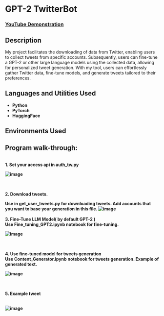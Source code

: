 <h1>GPT-2 TwitterBot</h1>

 ### [YouTube Demonstration](https://youtu.be/7eJexJVCqJo)

<h2>Description</h2>
My project facilitates the downloading of data from Twitter, enabling users to collect tweets from specific accounts. Subsequently, users can fine-tune a GPT-2 or other large language models using the collected data, allowing for personalized tweet generation. With my tool, users can effortlessly gather Twitter data, fine-tune models, and generate tweets tailored to their preferences.
<br />


<h2>Languages and Utilities Used</h2>

- <b>Python</b> 
- <b>PyTorch</b>
- <b>HuggingFace<b/>

<h2>Environments Used </h2>

<h2>Program walk-through:</h2>

<br />
1. Set your access api in auth_tw.py<br/>
 
 ![image](https://github.com/DataProfunda/GPT-2-TwitterBot/assets/69935274/bc42141c-bcf5-4a81-9486-f637c6d9a9fe)

<br />
<br />
2. Download tweets.<br/>

Use in get_user_tweets.py for downloading tweets.
Add accounts that you want to base your generation in this file.
![image](https://github.com/DataProfunda/GPT-2-TwitterBot/assets/69935274/4da31bab-9047-42a7-bc99-b4e20c023602)
<br />
<br />
3. Fine-Tune LLM Model( by default GPT-2 ) <br/>
Use Fine_tuning_GPT2.ipynb notebook for fine-tuning.


![image](https://github.com/DataProfunda/GPT-2-TwitterBot/assets/69935274/ef5d472f-93f4-4012-bdc5-f91fe2683f41)

<br />
<br />
4. <b> Use fine-tuned model for tweets generation </b> <br/>
Use Content_Generator.ipynb notebook for tweets generation.
Example of generated text.
<br />

![image](https://github.com/DataProfunda/GPT-2-TwitterBot/assets/69935274/09c7bf74-3741-4bc7-8224-a6df520cae75)


<br />
<br />
5. Example tweet <br/>
<br />

![image](https://github.com/DataProfunda/GPT-2-TwitterBot/assets/69935274/186013c7-5663-4b4f-8225-2f10528f1697)


</br>
</br>
</p>

<!--
 ```diff
- text in red
+ text in green
! text in orange
# text in gray
@@ text in purple (and bold)@@
```
--!>
